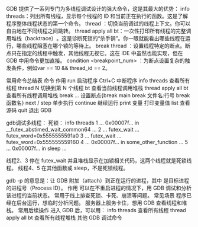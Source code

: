 GDB 提供了一系列专门为多线程调试设计的强大命令，这是其最大的优势：
info threads：​​列出所有线程​​，显示每个线程的 ID 和当前正在执行的函数。这是了解程序整体线程状态的第一个命令。
thread <id>：​​切换当前调试的线程上下文​​。你可以自由地在不同线程之间跳转。
thread apply all bt：​​一次性打印所有线程的完整调用堆栈（backtrace）​​。这是诊断死锁的“杀手锏”。你一眼就能看出哪些线程在运行，哪些线程阻塞在哪个锁的等待上。
break <location> thread <id>：​​设置线程特定的断点​​。断点只在指定的线程中触发，其他线程无视它。这在 IDE 中虽然也能实现，但在 GDB 中用命令更加直接。
condition <breakpoint_num> <condition>：为断点设置复杂的触发条件，例如var == 10 && thread_id == 2。

常用命令总结表
命令	作用
run	启动程序
Ctrl+C	中断程序
info threads	查看所有线程
thread N	切换到第 N 个线程
bt	查看当前线程调用堆栈
thread apply all bt	查看所有线程调用堆栈
break ...	设置断点{break main
break 文件名:行号
break 函数名}
next / step	单步执行
continue	继续运行
print 变量	打印变量值
list	查看源码
quit	退出 GDB


gdb调试多线程：
死锁：
info threads
  1  ... 0x00007f... in __futex_abstimed_wait_common64 ...
  2  ... futex_wait ... futex_word=0x5555555591a0 <mutexB>
  3  ... futex_wait ... futex_word=0x555555559160 <mutexA>
  4  ... 0x00007f... in some_other_function ...
  5  ... 0x00007f... in sleep ...

  线程2、3 停在 futex_wait 并且堆栈显示在加锁相关代码，这两个线程就是死锁线程。
线程4、5 在其他函数或 sleep，不是死锁线程。



gdb -p <pid> 的意思是：让 GDB 附加（attach）到正在运行的进程，其中 <pid> 是目标进程的进程号（Process ID）。
作用
可以在不重启进程的情况下，用 GDB 调试和分析该进程的当前状态。
常用于线上排查死锁、卡死、崩溃等问题。
常见场景
程序已经在后台运行，想临时分析问题。
服务器上服务卡住，想用 GDB 查看线程和堆栈。
常用后续操作
进入 GDB 后，可以用：
info threads 查看所有线程
thread apply all bt 查看所有线程堆栈
其他 GDB 调试命令
